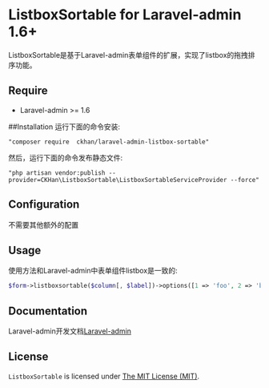 # ListboxSortable for Laravel-admin 1.6+
ListboxSortable是基于Laravel-admin表单组件的扩展，实现了listbox的拖拽排序功能。

## Require
- Laravel-admin >= 1.6

##Installation
运行下面的命令安装:

    "composer require  ckhan/laravel-admin-listbox-sortable"
然后，运行下面的命令发布静态文件:

    "php artisan vendor:publish --provider=CKHan\ListboxSortable\ListboxSortableServiceProvider --force"    

## Configuration
不需要其他额外的配置

## Usage
使用方法和Laravel-admin中表单组件listbox是一致的:
```php
$form->listboxsortable($column[, $label])->options([1 => 'foo', 2 => 'bar', 'val' => 'Option name']);
``` 
## Documentation
Laravel-admin开发文档[Laravel-admin](https://laravel-admin.org/docs/zh/)
## License
`ListboxSortable` is licensed under [The MIT License (MIT)](LICENSE).
